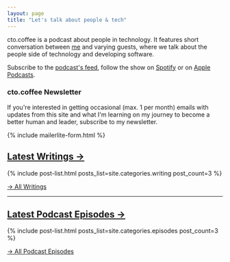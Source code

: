 ```yaml
---
layout: page
title: "Let's talk about people & tech"
---
```


cto.coffee is a podcast about people in technology. It features short conversation between [me](/work-with-me)
and varying guests, where we talk about the people side of technology and developing software.

<span class="fa fa-rss"></span> Subscribe to the [podcast's feed](/feed), follow the show on [Spotify][spotify-show] or on [Apple Podcasts][apple-podcasts-show].


### cto.coffee Newsletter

If you're interested in getting occasional (max. 1 per month) emails with updates from this site and what I'm
learning on my journey to become a better human and leader, subscribe to my newsletter.

{% include mailerlite-form.html %}

## [Latest Writings →](/writing)

{% include post-list.html posts_list=site.categories.writing post_count=3 %}

<div class="u-cf"></div>

[→ All Writings](/writing)

---

## [Latest Podcast Episodes →](/episodes)

{% include post-list.html posts_list=site.categories.episodes post_count=3 %}

<div class="u-cf"></div>

[→ All Podcast Episodes](/episodes)


[spotify-show]: https://open.spotify.com/show/1tTIPMUw3jT882J0dprLYq
[apple-podcasts-show]: https://podcasts.apple.com/de/podcast/cto-coffee-lets-talk-people-tech/id1327337875?l=en
